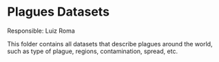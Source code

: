 # Plagues Datasets
Responsible: Luiz Roma

This folder contains all datasets that describe plagues around the world, such as type of plague, regions, contamination, spread, etc.
